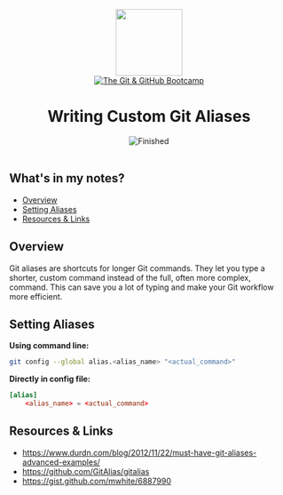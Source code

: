 
<div>
<div id="icon" align="center">
<img src="https://media3.giphy.com/media/v1.Y2lkPTc5MGI3NjExM3ZseHp6MDVnZTRheGNndnJ4eXlmYTI0ZHhidnY0b2R4MnU1enRlbSZlcD12MV9pbnRlcm5hbF9naWZfYnlfaWQmY3Q9cw/JWy2zBSXQ55W5Jh00D/giphy.gif" width="120"/>
</div>
<div id="title" align="center">
<a href="https://www.udemy.com/course/git-and-github-bootcamp/">
<img src="https://img.shields.io/badge/The_Git_&amp;_GitHub_Bootcamp-white?logo=udemy&style=for-the-badge&color=D2CBCB" alt="The Git &amp; GitHub Bootcamp" />
</a>
<h1>Writing Custom Git Aliases</h1>
</div>
</div>

<div align="center">
<img src="https://img.shields.io/badge/Finished-2025--02--06-white?labelColor=2A6041&color=B6EFD4" alt="Finished" />
<br />
<br />
</div>

## What's in my notes?

- [Overview](#overview)
- [Setting Aliases](#setting-aliases)
- [Resources & Links](#resources--links)

## Overview

Git aliases are shortcuts for longer Git commands. They let you type a shorter, custom command instead of the full, often more complex, command. This can save you a lot of typing and make your Git workflow more efficient.

## Setting Aliases

**Using command line:**

```bash
git config --global alias.<alias_name> "<actual_command>"
```

**Directly in config file:**

```toml
[alias]
    <alias_name> = <actual_command>
```

## Resources & Links

- https://www.durdn.com/blog/2012/11/22/must-have-git-aliases-advanced-examples/
- https://github.com/GitAlias/gitalias
- https://gist.github.com/mwhite/6887990
